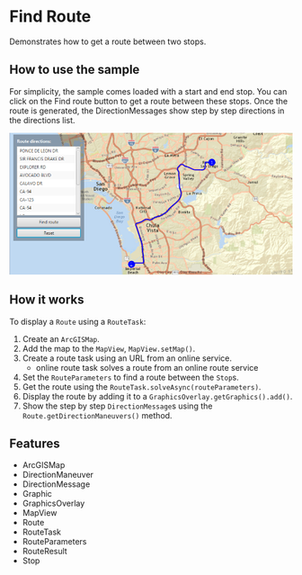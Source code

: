<h1>Find Route</h1>

<p>Demonstrates how to get a route between two stops.</p>

<h2>How to use the sample</h2>

<p>For simplicity, the sample comes loaded with a start and end stop. You can click on the Find route button to get a route between these stops. Once the route is generated, the DirectionMessages show step by step directions in the directions list.</p>

<p><img src="FindRoute.png" alt="" title="" /></p>

<h2>How it works</h2>

<p>To display a <code>Route</code> using a <code>RouteTask</code>:</p>

<ol>
  <li>Create an <code>ArcGISMap</code>.</li>
  <li>Add the map to the <code>MapView</code>, <code>MapView.setMap()</code>. </li>
  <li>Create a route task using an URL from an online service.
    <ul><li>online route task solves a route from an online route service</li></ul></li>
  <li>Set the <code>RouteParameters</code> to find a route between the <code>Stop</code>s. </li>
  <li>Get the route using the  <code>RouteTask.solveAsync(routeParameters)</code>.</li>
  <li>Display the route by adding it to a <code>GraphicsOverlay.getGraphics().add()</code>.</li>
  <li>Show the step by step <code>DirectionMessage</code>s using the <code>Route.getDirectionManeuvers()</code> method.</li>
</ol>

<h2>Features</h2>

<ul>
  <li>ArcGISMap</li>
  <li>DirectionManeuver</li>
  <li>DirectionMessage</li>
  <li>Graphic</li>
  <li>GraphicsOverlay</li>
  <li>MapView</li>
  <li>Route</li>
  <li>RouteTask</li>
  <li>RouteParameters</li>
  <li>RouteResult</li>
  <li>Stop</li>
</ul>